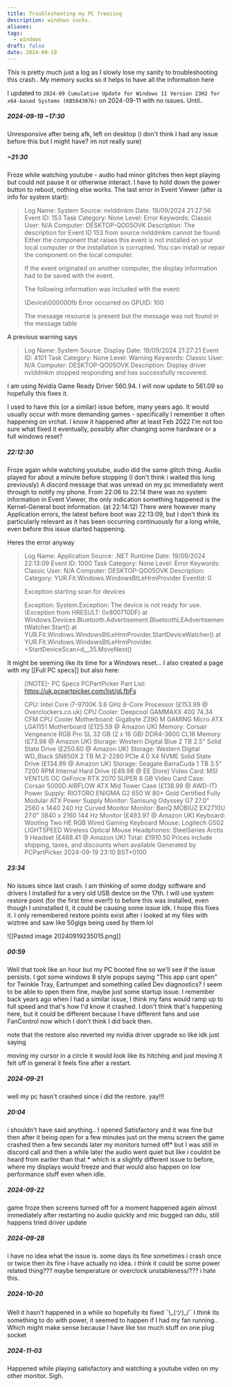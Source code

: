 ```yaml
---
title: Troubleshooting my PC freezing
description: windows sucks.
aliases: 
tags:
  - windows
draft: false
date: 2024-09-19
---
```

This is pretty much just a log as I slowly lose my sanity to troubleshooting this crash..
My memory sucks so it helps to have all the information here

I updated to `2024-09 Cumulative Update for Windows 11 Version 23H2 for x64-based Systems (KB5043076)` on 2024-09-11 with no issues. Until..
##### 2024-09-19 ~17:30
Unresponsive after being afk, left on desktop
(i don't think I had any issue before this but I might have? im not really sure)
##### ~21:30
Froze while watching youtube - audio had minor glitches then kept playing but could not pause it or otherwise interact. I have to hold down the power button to reboot, nothing else works.
The last error in Event Viewer (after is info for system start):
> Log Name:      System
> Source:        nvlddmkm
> Date:          19/09/2024 21:27:56
> Event ID:      153
> Task Category: None
> Level:         Error
> Keywords:      Classic
> User:          N/A
> Computer:      DESKTOP-QO05OVK
> Description:
> The description for Event ID 153 from source nvlddmkm cannot be found. Either the component that raises this event is not installed on your local computer or the installation is corrupted. You can install or repair the component on the local computer.
> 
> If the event originated on another computer, the display information had to be saved with the event.
> 
> The following information was included with the event: 
> 
> \Device\000000fb
> Error occurred on GPUID: 100
> 
> The message resource is present but the message was not found in the message table

A previous warning says
> Log Name:      System
> Source:        Display
> Date:          19/09/2024 21:27:21
> Event ID:      4101
> Task Category: None
> Level:         Warning
> Keywords:      Classic
> User:          N/A
> Computer:      DESKTOP-QO05OVK
> Description:
> Display driver nvlddmkm stopped responding and has successfully recovered.

I am using Nvidia Game Ready Driver 560.94. I will now update to 561.09 so hopefully this fixes it.

I used to have this (or a similar) issue before, many years ago. It would usually occur with more demanding games - specifically I remember it often happening on vrchat. I know it happened after at least Feb 2022
I'm not too sure what fixed it eventually, possibly after changing some hardware or a full windows reset?

##### 22:12:30
Froze again while watching youtube, audio did the same glitch thing.
Audio played for about a minute before stopping (I don't think i waited this long previously)
A discord message that was unread on my pc immediately went through to notify my phone.
From 22:06 to 22:14 there was no system information in Event Viewer, the only indication something happened is the Kernel-General boot information. (at 22:14:12)
There were however many Application errors, the latest before boot was 22:13:09, but I don't think its particularly relevant as it has been occurring continuously for a long while, even before this issue started happening. 

Heres the error anyway
> Log Name:      Application
> Source:        .NET Runtime
> Date:          19/09/2024 22:13:09
> Event ID:      1000
> Task Category: None
> Level:         Error
> Keywords:      Classic
> User:          N/A
> Computer:      DESKTOP-QO05OVK
> Description:
> Category: YUR.Fit.Windows.WindowsBtLeHrmProvider
> EventId: 0
> 
> Exception starting scan for devices
> 
> Exception: 
> System.Exception: The device is not ready for use. (Exception from HRESULT: 0x800710DF)
>    at Windows.Devices.Bluetooth.Advertisement.BluetoothLEAdvertisementWatcher.Start()
>    at YUR.Fit.Windows.WindowsBtLeHrmProvider.StartDeviceWatcher()
>    at YUR.Fit.Windows.WindowsBtLeHrmProvider.\<StartDeviceScan>d__35.MoveNext()

It might be seeming like its time for a Windows reset...
I also created a page with my [[Full PC specs]] 
but also here:
> [!NOTE]- PC Specs
> PCPartPicker Part List: https://uk.pcpartpicker.com/list/gLfbFs
> 
> CPU: Intel Core i7-9700K 3.6 GHz 8-Core Processor  (£153.99 @ Overclockers.co.uk) 
> CPU Cooler: Deepcool GAMMAXX 400 74.34 CFM CPU Cooler 
> Motherboard: Gigabyte Z390 M GAMING Micro ATX LGA1151 Motherboard  (£125.59 @ Amazon UK) 
> Memory: Corsair Vengeance RGB Pro SL 32 GB (2 x 16 GB) DDR4-3600 CL18 Memory  (£73.98 @ Amazon UK) 
> Storage: Western Digital Blue 2 TB 2.5" Solid State Drive  (£250.60 @ Amazon UK) 
> Storage: Western Digital WD_Black SN850X 2 TB M.2-2280 PCIe 4.0 X4 NVME Solid State Drive  (£134.99 @ Amazon UK) 
> Storage: Seagate BarraCuda 1 TB 3.5" 7200 RPM Internal Hard Drive  (£49.98 @ EE Store) 
> Video Card: MSI VENTUS OC GeForce RTX 2070 SUPER 8 GB Video Card 
> Case: Corsair 5000D AIRFLOW ATX Mid Tower Case  (£138.99 @ AWD-IT) 
> Power Supply: RIOTORO ENIGMA G2 650 W 80+ Gold Certified Fully Modular ATX Power Supply 
> Monitor: Samsung Odyssey G7 27.0" 2560 x 1440 240 Hz Curved Monitor 
> Monitor: BenQ MOBIUZ EX2710U 27.0" 3840 x 2160 144 Hz Monitor  (£493.97 @ Amazon UK) 
> Keyboard: Wooting Two HE RGB Wired Gaming Keyboard 
> Mouse: Logitech G502 LIGHTSPEED Wireless Optical Mouse 
> Headphones: SteelSeries Arctis 9  Headset  (£488.41 @ Amazon UK) 
> Total: £1910.50
> Prices include shipping, taxes, and discounts when available
> Generated by PCPartPicker 2024-09-19 23:10 BST+0100


##### 23:34
No issues since last crash. I am thinking of some dodgy software and drivers I installed for a very old USB device on the 17th. I will use system restore point (for the first time ever!!) to before this was installed, even though I uninstalled it, it could be causing some issue idk. I hope this fixes it.
I only remembered restore points exist after i looked at my files with wiztree and saw like 50gigs being used by them lol

![[Pasted image 20240919235015.png]]

##### 00:59
Well that took like an hour but my PC booted fine so we'll see if the issue persists.
I got some windows 8 style popups saying "This app cant open" for Twinkle Tray, Eartrumpet and something called Dev diagnostics? I seem to be able to open them fine, maybe just some startup issue.
I remember back years ago when I had a similar issue, I think my fans would ramp up to full speed and that's how I'd know it crashed. I don't think that's happening here, but it could be different because I have different fans and use FanControl now which I don't think I did back then.

note that the restore also reverted my nvidia driver upgrade so like idk just saying

moving my cursor in a circle it would look like its hitching and just moving it felt off in general
it feels fine after a restart.


##### 2024-09-21
well my pc hasn't crashed since i did the restore. yay!!!


##### 20:04
i shouldn't have said anything..
I opened Satisfactory and it was fine but then after it being open for a few minutes just on the menu screen the game crashed then a few seconds later my monitors turned off* but I was still in discord call and then a while later the audio went quiet but like i couldnt be heard from earlier than that
\* which is a slightly different issue to before, where my displays would freeze and that would also happen on low performance stuff even when idle.

##### 2024-09-22
game froze then screens turned off for a moment
happened again almost immediately after restarting
no audio quickly and mic bugged
ran ddu, still happens
tried driver update

##### 2024-09-28
i have no idea what the issue is. some days its fine sometimes i crash once or twice then its fine i have actually no idea. i think it could be some power related thing??? maybe temperature or overclock unstableness/??? i hate this.

##### 2024-10-20
Well it hasn't happened in a while so hopefully its fixed ¯\\\_(ツ)\_/¯
I *think* its something to do with power, it seemed to happen if I had my fan running..
Which might make sense because I have like too much stuff on one plug socket

##### 2024-11-03
Happened while playing satisfactory and watching a youtube video on my other monitor. Sigh.